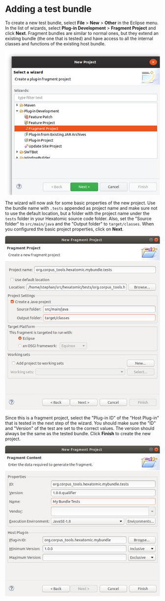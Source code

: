 # Adding a test bundle

To create a new test bundle, select **File** > **New** > **Other** in the Eclipse menu.
In the list of wizards, select **Plug-in Development** > **Fragment Project** and click **Next**.
Fragment bundles are similar to normal ones, but they extend an existing bundle (the one that is tested) and have access
to all the internal classes and functions of the existing host bundle.

![New fragment project wizard selection](new-fragment-project-wizard.png)

The wizard will now ask for some basic properties of the new project.
Use the bundle name with `.tests` appended as project name and make sure not to use the default location, but a folder
with the project name under the `tests` folder in your Hexatomic source code folder.
Also, set the "Source folder" to `src/main/java` and the "Output folder" to `target/classes`.
When you configured the basic project properties, click on **Next**.

![Basic fragment project properties](new-fragment-project-desc.png)

Since this is a fragment project, select the "Plug-in ID" of the "Host Plug-in" that is tested in the next step of the wizard.
You should make sure the "ID" and "Version" of the test are set to the correct values. 
The version should always be the same as the tested bundle.
Click **Finish** to create the new project.

![Basic fragment project properties](new-fragment-project-host.png)
